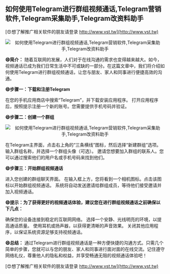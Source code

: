 ## **如何使用Telegram进行群组视频通话,Telegram营销软件,Telegram采集助手,Telegram改资料助手**

[😍想了解推广相关软件的朋友请登录 http://www.vst.tw](http://www.vst.tw)

 <center><img src="https://vst.tw/MP4/tuiguang/png/0.png" alt="如何使用Telegram进行群组视频通话,Telegram营销软件,Telegram采集助手,Telegram改资料助手"></center>

**😄简介：**
随着互联网的发展，人们对于在线沟通的需求也变得越来越大。如今，视频通话已成为我们日常生活中不可或缺的一部分。在这篇文章中，我们将介绍如何使用Telegram进行群组视频通话，让您与朋友、家人和同事进行便捷高效的沟通。

**😄步骤一：下载和注册Telegram**

在您的手机应用商店中搜索“Telegram”，并下载安装应用程序。
打开应用程序后，按照提示注册一个新的账号。您需要提供手机号码并验证。

**😄步骤二：创建一个群组**

 <center><img src="https://vst.tw/MP4/tuiguang/png/8.png" alt="如何使用Telegram进行群组视频通话,Telegram营销软件,Telegram采集助手,Telegram改资料助手"></center>

在Telegram主界面，点击右上角的“三条横线”图标，然后选择“新建群组”选项。
输入群组名称，并选择一个群组头像（可选）。
邀请您想要加入群组的联系人。您可以通过搜索他们的用户名或手机号码来找到他们。

**😄步骤三：开始群组视频通话**

进入您创建的群组聊天界面。
在输入框上方，您将看到一个相机图标。点击该图标以开始群组视频通话。
系统将自动发送邀请给群组成员，等待他们接受邀请并加入视频通话。

**😄提示：为了获得更好的视频通话体验，建议您在进行群组视频通话之前确保以下几点：**

确保您的设备连接到稳定的互联网网络。
选择一个安静、光线明亮的环境，以提高通话质量。
使用耳机或扬声器，以获得更清晰的声音效果。
关闭其他应用程序，以保证系统资源足够支持视频通话。

**😄总结：**
通过Telegram进行群组视频通话是一种方便快捷的沟通方式。只需几个简单的步骤，您就可以与您的朋友、家人和同事进行面对面的在线交流。记住遵守网络礼仪，尊重他人的隐私和权益，并享受畅通无阻的视频通话体验吧！

[😍想了解推广相关软件的朋友请登录 http://www.vst.tw](http://www.vst.tw)



